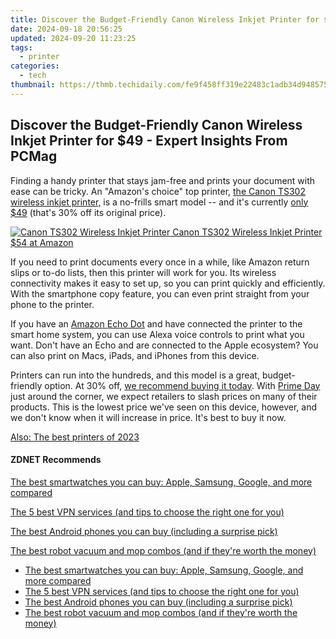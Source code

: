 ```yaml
---
title: Discover the Budget-Friendly Canon Wireless Inkjet Printer for $49 - Expert Insights From PCMag
date: 2024-09-18 20:56:25
updated: 2024-09-20 11:23:25
tags:
  - printer
categories:
  - tech
thumbnail: https://thmb.techidaily.com/fe9f458ff319e22483c1adb34d9485750f132d0ca5d3da1d9401e669d1e2ef92.jpg
---
```


## Discover the Budget-Friendly Canon Wireless Inkjet Printer for $49 - Expert Insights From PCMag

Finding a handy printer that stays jam-free and prints your document with ease can be tricky. An "Amazon's choice" top printer, [the Canon TS302 wireless inkjet printer,](https://buy.geni.us/Proxy.ashx?TSID=368250&GR%5FURL=https%3A%2F%2Fwww.amazon.com%2Fdp%2FB078X1BD8C%3Ftag%3Dzd-buy-button-20%26ascsubtag%3D%5F%5FCOM%5FCLICK%5FID%5F%5F%7C5280b2ea-2813-49cc-9144-101d1f91805c%7Cdtp&dtb=1) is a no-frills smart model -- and it's currently [only $49](https://buy.geni.us/Proxy.ashx?TSID=368250&GR%5FURL=https%3A%2F%2Fwww.amazon.com%2Fdp%2FB078X1BD8C%3Ftag%3Dzd-buy-button-20%26ascsubtag%3D%5F%5FCOM%5FCLICK%5FID%5F%5F%7C5280b2ea-2813-49cc-9144-101d1f91805c%7Cdtp&dtb=1) (that's 30% off its original price).

[![Canon TS302 Wireless Inkjet Printer](https://www.zdnet.com/a/img/resize/86bf015fd583421c8ce12d23d7231e78f71f6823/2022/07/08/b9a50a84-776b-46c0-bb26-d20b7f61d28b/canon-ts-printer.jpg?auto=webp&fit=crop&height=172.5&width=294) Canon TS302 Wireless Inkjet Printer $54 at Amazon](https://buy.geni.us/Proxy.ashx?TSID=368250&GR%5FURL=https%3A%2F%2Fwww.amazon.com%2Fdp%2FB078X1BD8C%2Fref%3Dasc%5Fdf%5FB078X1BD8C1724583600000%3Fcreative%3D395261%26creativeASIN%3DB078X1BD8C%26linkCode%3Dasn%26tag%3Dzd-buy-button-20%26ascsubtag%3D%5F%5FCOM%5FCLICK%5FID%5F%5F%7C5280b2ea-2813-49cc-9144-101d1f91805c%7Cdtp&dtb=1)

If you need to print documents every once in a while, like Amazon return slips or to-do lists, then this printer will work for you. Its wireless connectivity makes it easy to set up, so you can print quickly and efficiently. With the smartphone copy feature, you can even print straight from your phone to the printer.   
  
If you have an [Amazon Echo Dot](https://buy.geni.us/Proxy.ashx?TSID=368250&GR%5FURL=https%3A%2F%2Fwww.amazon.com%2FEcho-Dot%2Fdp%2FB07XJ8C8F5%3Ftag%3Dzd-buy-button-20%26ascsubtag%3D%5F%5FCOM%5FCLICK%5FID%5F%5F%7C5280b2ea-2813-49cc-9144-101d1f91805c%7Cdtp&dtb=1) and have connected the printer to the smart home system, you can use Alexa voice controls to print what you want. Don't have an Echo and are connected to the Apple ecosystem? You can also print on Macs, iPads, and iPhones from this device.   
  
Printers can run into the hundreds, and this model is a great, budget-friendly option. At 30% off, [we recommend buying it today](https://buy.geni.us/Proxy.ashx?TSID=368250&GR%5FURL=https%3A%2F%2Fwww.amazon.com%2Fdp%2FB078X1BD8C%3Ftag%3Dzd-buy-button-20%26ascsubtag%3D%5F%5FCOM%5FCLICK%5FID%5F%5F%7C5280b2ea-2813-49cc-9144-101d1f91805c%7Cdtp&dtb=1). With [Prime Day](https://www.zdnet.com/collection/amazon-prime-day/) just around the corner, we expect retailers to slash prices on many of their products. This is the lowest price we've seen on this device, however, and we don't know when it will increase in price. It's best to buy it now. 

[Also: The best printers of 2023](https://www.zdnet.com/home-and-office/best-printer/)

#### **ZDNET** Recommends

[The best smartwatches you can buy: Apple, Samsung, Google, and more compared](https://www.zdnet.com/article/best-smartwatch/ "The best smartwatches you can buy: Apple, Samsung, Google, and more compared")

[The 5 best VPN services (and tips to choose the right one for you)](https://www.zdnet.com/article/best-vpn/ "The 5 best VPN services (and tips to choose the right one for you)")

[The best Android phones you can buy (including a surprise pick)](https://www.zdnet.com/article/best-android-phone/ "The best Android phones you can buy (including a surprise pick)")

[The best robot vacuum and mop combos (and if they're worth the money)](https://www.zdnet.com/article/best-robot-vacuum-mop/ "The best robot vacuum and mop combos (and if they're worth the money)")

* [The best smartwatches you can buy: Apple, Samsung, Google, and more compared](https://www.zdnet.com/article/best-smartwatch/ "The best smartwatches you can buy: Apple, Samsung, Google, and more compared")
* [The 5 best VPN services (and tips to choose the right one for you)](https://www.zdnet.com/article/best-vpn/ "The 5 best VPN services (and tips to choose the right one for you)")
* [The best Android phones you can buy (including a surprise pick)](https://www.zdnet.com/article/best-android-phone/ "The best Android phones you can buy (including a surprise pick)")
* [The best robot vacuum and mop combos (and if they're worth the money)](https://www.zdnet.com/article/best-robot-vacuum-mop/ "The best robot vacuum and mop combos (and if they're worth the money)")

<ins class="adsbygoogle"
     style="display:block"
     data-ad-format="autorelaxed"
     data-ad-client="ca-pub-7571918770474297"
     data-ad-slot="1223367746"></ins>



<ins class="adsbygoogle"
     style="display:block"
     data-ad-client="ca-pub-7571918770474297"
     data-ad-slot="8358498916"
     data-ad-format="auto"
     data-full-width-responsive="true"></ins>
